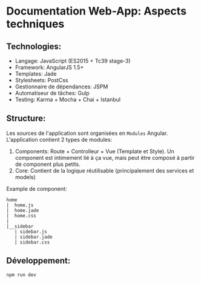Documentation Web-App: Aspects techniques
=========================================

Technologies:
-------------

* Langage: JavaScript (ES2015 + Tc39 stage-3)
* Framework: AngularJS 1.5+
* Templates: Jade
* Stylesheets: PostCss
* Gestionnaire de dépendances: JSPM
* Automatiseur de tâches: Gulp
* Testing: Karma + Mocha + Chai + Istanbul

Structure:
----------

Les sources de l'application sont organisées en `Modules` Angular.
L'application contient 2 types de modules:
1. Components: Route + Controlleur + Vue (Template et Style). Un component est intimement lié à ça vue, mais peut être composé à partir de component plus petits.
2. Core: Contient de la logique réutilisable (principalement des services et models)

Example de component:
```
home
|  home.js
|  home.jade
|  home.css
|
|__sidebar
   | sidebar.js
   | sidebar.jade
   | sidebar.css
```

Développement:
--------------

`npm run dev`
